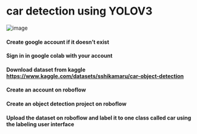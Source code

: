 # car detection using YOLOV3
![image](https://github.com/farahelsoussi/skyXperts_farahelsoussi/assets/101487006/1ff98d4b-2c8a-489b-bbe5-0fae64609a1b)
#### Create google account if it doesn’t exist 
#### Sign in in google colab with your account 
#### Download dataset from kaggle https://www.kaggle.com/datasets/sshikamaru/car-object-detection
#### Create an account on  roboflow
#### Create an object detection project on roboflow
####  Upload the dataset on roboflow and label it to one class called car using the labeling user interface
#### 
